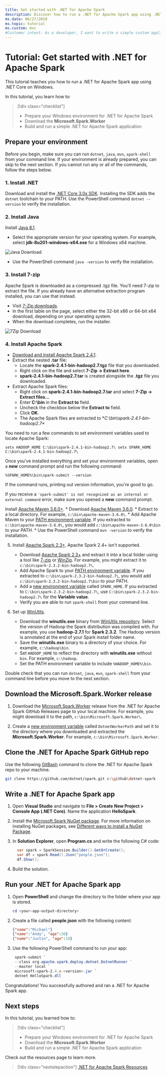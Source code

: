 ```yaml
---
title: Get started with .NET for Apache Spark
description: Discover how to run a .NET for Apache Spark app using .NET Core on Windows.
ms.date: 06/27/2019
ms.topic: tutorial
ms.custom: mvc
#Customer intent: As a developer, I want to write a simple custom application using .NET for Apache Spark.
---
```


# Tutorial: Get started with .NET for Apache Spark

This tutorial teaches you how to run a .NET for Apache Spark app using .NET Core on Windows.

In this tutorial, you learn how to:

> [!div class="checklist"]
>
> * Prepare your Windows environment for .NET for Apache Spark
> * Download the **Microsoft.Spark.Worker**
> * Build and run a simple .NET for Apache Spark application

## Prepare your environment

Before you begin, make sure you can run `dotnet`, `java`, `mvn`, `spark-shell` from your command line. If your environment is already prepared, you can skip to the next section. If you cannot run any or all of the commands, follow the steps below.

### 1. Install .NET

Download and install the [.NET Core 3.0x SDK](https://dotnet.microsoft.com/download/dotnet-core/3.0). Installing the SDK adds the `dotnet` toolchain to your PATH. Use the PowerShell command `dotnet --version` to verify the installation.

### 2. Install Java

Install [Java 8.1](https://www.oracle.com/technetwork/java/javase/downloads/jdk8-downloads-2133151.html).

   * Select the appropriate version for your operating system. For example, select **jdk-8u201-windows-x64.exe** for a Windows x64 machine.
    
   ![Java Download](https://dotnet.microsoft.com/static/images/java-jdk-downloads-windows.png?v=6BbJHoNyDO-PyYVciImr5wzh2AW_YHNcyb3p093AwPA)
    
   * Use the PowerShell command `java -version` to verify the installation.

### 3. Install 7-zip

Apache Spark is downloaded as a compressed .tgz file. You'll need 7-zip to extract the file. If you already have an alternative extraction program installed, you can use that instead.

   * Visit [7-Zip downloads](https://www.7-zip.org/).
   * In the first table on the page, select either the 32-bit x86 or 64-bit x64 download, depending on your operating system.
   * When the download completes, run the installer.
    
   ![7Zip Download](https://dotnet.microsoft.com/static/images/7-zip-downloads.png?v=W6qWtFC1tTMKv3YGXz7lBa9F3M22uWyTvkMmunyroNk)

### 4. Install Apache Spark

   * [Download and install Apache Spark 2.4.1](https://archive.apache.org/dist/spark/spark-2.4.1/spark-2.4.1-bin-hadoop2.7.tgz).
   * Extract the nested **.tar** file:
      * Locate the **spark-2.4.1-bin-hadoop2.7.tgz** file that you downloaded.
      * Right click on the file and select **7-Zip -> Extract here**.
      * **spark-2.4.1-bin-hadoop2.7.tar** is created alongside the **.tgz** file you downloaded.
   * Extract Apache Spark files:
      * Right click on **spark-2.4.1-bin-hadoop2.7.tar** and select **7-Zip -> Extract files...**
      * Enter **C:\bin** in the **Extract to** field.
      * Uncheck the checkbox below the **Extract to** field.
      * Click **OK**.
      * The Apache Spark files are extracted to **C:\bin\spark-2.4.1-bin-hadoop2.7\**
      
You need to run a few commands to set environment variables used to locate Apache Spark:

`setx HADOOP_HOME C:\bin\spark-2.4.1-bin-hadoop2.7\
setx SPARK_HOME C:\bin\spark-2.4.1-bin-hadoop2.7\`

Once you've installed everything and set your environment variables, open a **new** command prompt and run the following command:

`%SPARK_HOME%\bin\spark-submit --version`

If the command runs, printing out version information, you're good to go.

If you receive a `'spark-submit' is not recognized as an internal or external command` error, make sure you opened a **new** command prompt.

Install [Apache Maven 3.6.0+](https://maven.apache.org/download.cgi).
    * Download [Apache Maven 3.6.0](http://mirror.metrocast.net/apache/maven/maven-3/3.6.0/binaries/apache-maven-3.6.0-bin.zip).
    * Extract to a local directory. For example, `c:\bin\apache-maven-3.6.0\`.
    * Add Apache Maven to your [PATH environment variable](https://www.java.com/en/download/help/path.xml). If you extracted to `c:\bin\apache-maven-3.6.0\`, you would add `c:\bin\apache-maven-3.6.0\bin` to your PATH.
    * Use the PowerShell command `mvn -version` to verify the installation.

5. Install [Apache Spark 2.3+](https://spark.apache.org/downloads.html). Apache Spark 2.4+ isn't supported.
    * Download [Apache Spark 2.3+](https://spark.apache.org/downloads.html) and extract it into a local folder using a tool like [7-zip](https://www.7-zip.org/) or [WinZip](https://www.winzip.com/). For example, you might extract it to `c:\bin\spark-2.3.2-bin-hadoop2.7\`.
    * Add Apache Spark to your [PATH environment variable](https://www.java.com/en/download/help/path.xml). If you extracted to `c:\bin\spark-2.3.2-bin-hadoop2.7\`, you would add `c:\bin\spark-2.3.2-bin-hadoop2.7\bin` to your PATH.
    * Add a [new environment variable](https://www.java.com/en/download/help/path.xml) called `SPARK_HOME`. If you extracted to `C:\bin\spark-2.3.2-bin-hadoop2.7\`, use  `C:\bin\spark-2.3.2-bin-hadoop2.7\` for the **Variable value**.
    * Verify you are able to run `spark-shell` from your command line.

6. Set up [WinUtils](https://github.com/steveloughran/winutils).
    * Download the **winutils.exe** binary from [WinUtils repository](https://github.com/steveloughran/winutils). Select the version of Hadoop the Spark distribution was compiled with. For example, you use **hadoop-2.7.1** for **Spark 2.3.2**. The Hadoop version is annotated at the end of your Spark install folder name.
    * Save the **winutils.exe** binary to a directory of your choice. For example, `c:\hadoop\bin`.
    * Set `HADOOP_HOME` to reflect the directory with **winutils.exe** without `bin`. For example, `c:\hadoop`.
    * Set the PATH environment variable to include `%HADOOP_HOME%\bin`.

Double check that you can run `dotnet`, `java`, `mvn`, `spark-shell` from your command line before you move to the next section.

## Download the Microsoft.Spark.Worker release

1. Download the [Microsoft.Spark.Worker](https://github.com/dotnet/spark/releases) release from the .NET for Apache Spark GitHub Releases page to your local machine. For example, you might download it to the path, `c:\bin\Microsoft.Spark.Worker\`.

2. Create a [new environment variable](https://www.java.com/en/download/help/path.xml) called `DotnetWorkerPath` and set it to the directory where you downloaded and extracted the **Microsoft.Spark.Worker**. For example, `c:\bin\Microsoft.Spark.Worker`.

## Clone the .NET for Apache Spark GitHub repo

Use the following [GitBash](https://gitforwindows.org/) command to clone the .NET for Apache Spark repo to your machine.

```bash
git clone https://github.com/dotnet/spark.git c:\github\dotnet-spark
```

## Write a .NET for Apache Spark app

1. Open **Visual Studio** and navigate to **File > Create New Project > Console App (.NET Core)**. Name the application **HelloSpark**.

2. Install the [Microsoft.Spark NuGet package](https://www.nuget.org/profiles/spark). For more information on installing NuGet packages, see [Different ways to install a NuGet Package](https://docs.microsoft.com/nuget/consume-packages/ways-to-install-a-package).

3. In **Solution Explorer**, open **Program.cs** and write the following C# code:

   ```csharp
     var spark = SparkSession.Builder().GetOrCreate();
     var df = spark.Read().Json("people.json");
     df.Show();
   ```

4. Build the solution.

## Run your .NET for Apache Spark app

1. Open **PowerShell** and change the directory to the folder where your app is stored.

   ```powershell
   cd <your-app-output-directory>
   ```

2. Create a file called **people.json** with the following content:

   ```json
   {"name":"Michael"}
   {"name":"Andy", "age":30}
   {"name":"Justin", "age":19}
   ```

3. Use the following PowerShell command to run your app:

   ```powershell
    spark-submit `
    --class org.apache.spark.deploy.dotnet.DotnetRunner `
    --master local `
    microsoft-spark-2.4.x-<version>.jar `
    dotnet HelloSpark.dll
    ```

Congratulations! You successfully authored and ran a .NET for Apache Spark app.

## Next steps

In this tutorial, you learned how to:
> [!div class="checklist"]
>
> * Prepare your Windows environment for .NET for Apache Spark
> * Download the **Microsoft.Spark.Worker**
> * Build and run a simple .NET for Apache Spark application

Check out the resources page to learn more.
> [!div class="nextstepaction"]
> [.NET for Apache Spark Resources](../resources/index.md)
